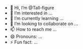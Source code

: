 - 👋 Hi, I’m @Tall-figure
- 👀 I’m interested in ...
- 🌱 I’m currently learning ...
- 💞️ I’m looking to collaborate on ...
- 📫 How to reach me ...
- 😄 Pronouns: ...
- ⚡ Fun fact: ...

<!---
Tall-figure/Tall-figure is a ✨ special ✨ repository because its `README.md` (this file) appears on your GitHub profile.
You can click the Preview link to take a look at your changes.
--->
